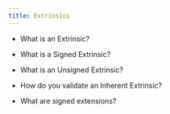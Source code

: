 ```yaml
---
title: Extrinsics
---
```


* What is an Extrinsic?

* What is a Signed Extrinsic?

* What is an Unsigned Extrinsic?

* How do you validate an Inherent Extrinsic?

* What are signed extensions?
